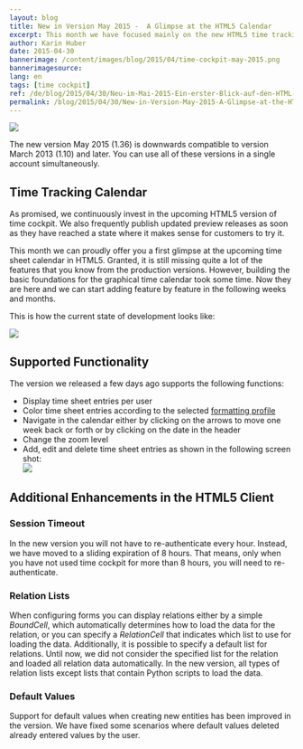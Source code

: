 ```yaml
---
layout: blog
title: New in Version May 2015 -  A Glimpse at the HTML5 Calendar
excerpt: This month we have focused mainly on the new HTML5 time tracking calendar and we are happy that we can provide a first version that allows you to view time sheet entries colored by formatting profile and to add, edit and delete time sheet entries.
author: Karin Huber
date: 2015-04-30
bannerimage: /content/images/blog/2015/04/time-cockpit-may-2015.png
bannerimagesource: 
lang: en
tags: [time cockpit]
ref: /de/blog/2015/04/30/Neu-im-Mai-2015-Ein-erster-Blick-auf-den-HTML-Kalender
permalink: /blog/2015/04/30/New-in-Version-May-2015-A-Glimpse-at-the-HTML5-Calendar
---
```


<p>
  <img src="{{site.baseurl}}/content/images/blog/2015/04/time-tracking-calendar-week.png" />
</p><p>The new version May 2015 (1.36) is downwards compatible to version March 2013 (1.10) and later. You can use all of these versions in a single account simultaneously.</p><h2>Time Tracking Calendar
<br /></h2><p>As promised, we continuously invest in the upcoming HTML5 version of time cockpit. We also frequently publish updated preview releases as soon as they have reached a state where it makes sense for customers to try it.</p><p>This month we can proudly offer you a first glimpse at the upcoming time sheet calendar in HTML5. Granted, it is still missing quite a lot of the features that you know from the production versions. However, building the basic foundations for the graphical time calendar took some time. Now they are here and we can start adding feature by feature in the following weeks and months.</p><p>This is how the current state of development looks like:<br /></p><p>
  <img src="{{site.baseurl}}/content/images/blog/2015/04/time-tracking-calendar.png" />
</p><h2>Supported Functionality
<br /></h2><p>The version we released a few days ago supports the following functions:</p><ul>
  <li>Display time sheet entries per user</li>
  <li>Color time sheet entries according to the selected <a href="https://help.timecockpit.com/?topic=html/95b1ce59-c4ec-461a-ba9b-cb978295c3de.htm" target="_blank">formatting profile</a></li>
  <li>Navigate in the calendar either by clicking on the arrows to move one week back or forth or by clicking on the date in the header</li>
  <li>Change the zoom level</li>
  <li>Add, edit and delete time sheet entries as shown in the following screen shot:
<br /><img src="{{site.baseurl}}/content/images/blog/2015/04/edit-time-sheet-entry.png" /></li>
</ul><h2>Additional Enhancements in the HTML5 Client </h2><h3>Session Timeout
<br /></h3><p>In the new version you will not have to re-authenticate every hour. Instead, we have moved to a sliding expiration of 8 hours. That means, only when you have not used time cockpit for more than 8 hours, you will need to re-authenticate.</p><h3>Relation Lists</h3><p>When configuring forms you can display relations either by a simple <em>BoundCell</em>, which automatically determines how to load the data for the relation, or you can specify a <em>RelationCell</em> that indicates which list to use for loading the data. Additionally, it is possible to specify a default list for relations. Until now, we did not consider the specified list for the relation and loaded all relation data automatically. In the new version, all types of relation lists except lists that contain Python scripts to load the data.</p><h3>Default Values</h3><p>Support for default values when creating new entities has been improved in the version. We have fixed some scenarios where default values deleted already entered values by the user.</p>